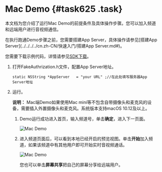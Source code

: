 # Mac Demo {#task625 .task}

本文档为您介绍了运行Mac Demo的前提条件及具体操作步骤。您可以加入频道和远端用户进行音视频通信。

在执行跑通Demo步骤之前，您需要搭建App Server，具体操作请参见[搭建App Server](../../../../cn.zh-CN/快速入门/搭建App Server.md#)。

您需要下载示例代码，详情请参见[SDK下载](../../../../cn.zh-CN/SDK参考/SDK下载.md#khd_sdk_1)。

1.  打开FakeAuthrization.h文件，配置App Server地址。 

    ``` {#codeblock_624_8s7_uut .language-objc}
    static NSString *AppServer   = "your URL" ;//在此处填写服务器App Server地址
    ```

2.  运行。 

    **说明：** Mac端Demo如果使用Mac mini等不包含自带摄像头和麦克风的设备，需要插入外置摄像头和麦克风。系统版本支持macOS 10.12及以上。

    1.  Demo运行成功进入首页，输入频道号，单击**确定**，进入下一页面。 

        ![Mac Demo](http://static-aliyun-doc.oss-cn-hangzhou.aliyuncs.com/assets/img/170948/156646051849638_zh-CN.png)

    2.  进入频道页面后，可以看到本地已经开启的预览视图。单击**开始**加入频道，如果该频道中有其他用户即可开始实时音视频通话。 

        ![Mac Demo](http://static-aliyun-doc.oss-cn-hangzhou.aliyuncs.com/assets/img/170948/156646051849639_zh-CN.png)

        您也可以单击**屏幕共享**把自己的屏幕分享给远端用户。



